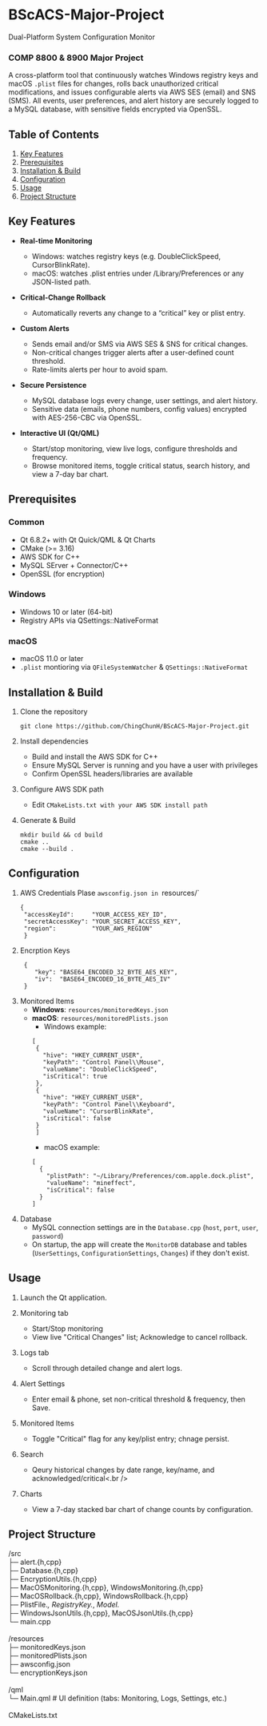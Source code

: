 # BScACS-Major-Project
Dual-Platform System Configuration Monitor

### COMP 8800 & 8900 Major Project

A cross-platform tool that continuously watches Windows registry keys and macOS `.plist` files
for changes, rolls back unauthorized critical modifications, and issues configurable alerts 
via AWS SES (email) and SNS (SMS). All events, user preferences, and alert history are securely 
logged to a MySQL database, with sensitive fields encrypted via OpenSSL.

## Table of Contents
1. [Key Features](#key_Features)
2. [Prerequisites](#prerequisites)
3. [Installation & Build](#installation--build)
4. [Configuration](#configuration)
5. [Usage](#usage)
6. [Project Structure](#project-structure)

## Key Features
- **Real-time Monitoring**<br />
    - Windows: watches registry keys (e.g. DoubleClickSpeed, CursorBlinkRate).<br />
    - macOS: watches .plist entries under /Library/Preferences or any JSON-listed path.<br />
    
- **Critical-Change Rollback**<br />
  - Automatically reverts any change to a “critical” key or plist entry.<br />
    
- **Custom Alerts**<br />
    - Sends email and/or SMS via AWS SES & SNS for critical changes.<br />
    - Non-critical changes trigger alerts after a user-defined count threshold.<br />
    - Rate-limits alerts per hour to avoid spam. <br />
    
- **Secure Persistence**<br />
    - MySQL database logs every change, user settings, and alert history.<br />
    - Sensitive data (emails, phone numbers, config values) encrypted with AES-256-CBC via OpenSSL.<br />

- **Interactive UI (Qt/QML)**<br />
    - Start/stop monitoring, view live logs, configure thresholds and frequency. <br />
    - Browse monitored items, toggle critical status, search history, and view a 7-day bar chart.<br />

## Prerequisites
### Common
- Qt 6.8.2+ with Qt Quick/QML & Qt Charts
- CMake (>= 3.16)
- AWS SDK for C++
- MySQL SErver + Connector/C++
- OpenSSL (for encryption)

### Windows
- Windows 10 or later (64-bit)
- Registry APIs via QSettings::NativeFormat

### macOS
- macOS 11.0 or later
- `.plist` montioring via `QFileSystemWatcher` & `QSettings::NativeFormat`

## Installation & Build
1. Clone the repository
   ```
   git clone https://github.com/ChingChunH/BScACS-Major-Project.git
   ```
2. Install dependencies
   - Build and install the AWS SDK for C++
   - Ensure MySQL Server is running and you have a user with privileges
   - Confirm OpenSSL headers/libraries are available
     
3. Configure AWS SDK path
   - Edit `CMakeLists.txt with your AWS SDK install path`
  
5. Generate & Build
   ```
   mkdir build && cd build
   cmake ..
   cmake --build .
   ```
## Configuration
1. AWS Credentials
   Plase `awsconfig.json in `resources/`
   ```
   {
    "accessKeyId":     "YOUR_ACCESS_KEY_ID",
    "secretAccessKey": "YOUR_SECRET_ACCESS_KEY",
    "region":          "YOUR_AWS_REGION"
    }
    ```
2. Encrption Keys
    ```
     {
        "key": "BASE64_ENCODED_32_BYTE_AES_KEY",
        "iv":  "BASE64_ENCODED_16_BYTE_AES_IV"
     }
    ```
3. Monitored Items
   - **Windows**: `resources/monitoredKeys.json`
   - **macOS**: `resources/monitoredPlists.json`<br />
     - Windows example:<br />
     ```
     [
      {
        "hive": "HKEY_CURRENT_USER",
        "keyPath": "Control Panel\\Mouse",
        "valueName": "DoubleClickSpeed",
        "isCritical": true
      },
      {
        "hive": "HKEY_CURRENT_USER",
        "keyPath": "Control Panel\\Keyboard",
        "valueName": "CursorBlinkRate",
        "isCritical": false
      }
      ]
      ```
      - macOS example:<br />
      ```
      [
        {
          "plistPath": "~/Library/Preferences/com.apple.dock.plist",
          "valueName": "mineffect",
          "isCritical": false
        }
      ]
      ```
4. Database
   - MySQL connection settings are in the `Database.cpp` (`host`, `port`, `user`, `password`)
   - On startup, the app will create the `MonitorDB` database and tables (`UserSettings`, `ConfigurationSettings`, `Changes`) if they don't exist.

## Usage
1. Launch the Qt application.<br />

2. Monitoring tab
   - Start/Stop monitoring
   - View live "Critical Changes" list; Acknowledge to cancel rollback.<br />
   
3. Logs tab
   - Scroll through detailed change and alert logs.<br />

4. Alert Settings
   - Enter email & phone, set non-critical threshold & frequency, then Save.<br />
   
5. Monitored Items
   - Toggle "Critical" flag for any key/plist entry; chnage persist.<br />
   
6. Search
    - Qeury historical changes by date range, key/name, and acknowledged/critical<.br />
    
7. Charts
    - View a 7-day stacked bar chart of change counts by configuration.<br />
  
## Project Structure
/src<br />
  ├─ alert.{h,cpp}<br />
  ├─ Database.{h,cpp}<br />
  ├─ EncryptionUtils.{h,cpp}<br />
  ├─ MacOSMonitoring.{h,cpp}, WindowsMonitoring.{h,cpp}<br />
  ├─ MacOSRollback.{h,cpp}, WindowsRollback.{h,cpp}<br />
  ├─ PlistFile.*, RegistryKey.*, *Model.*<br />
  ├─ WindowsJsonUtils.{h,cpp}, MacOSJsonUtils.{h,cpp}<br />
  └─ main.cpp<br />
<br />
/resources<br />
  ├─ monitoredKeys.json<br />
  ├─ monitoredPlists.json<br />
  ├─ awsconfig.json<br />
  └─ encryptionKeys.json<br />
<br />
/qml<br />
  └─ Main.qml    # UI definition (tabs: Monitoring, Logs, Settings, etc.)<br />
<br />
CMakeLists.txt
